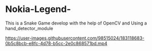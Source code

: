 # Nokia-Legend-
This is a Snake Game develop with the help of OpenCV and Using a hand_detector_module

https://user-images.githubusercontent.com/98515024/183118683-0b5c8bcb-e8fc-4d78-b5cc-2e0c868571bd.mp4

